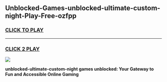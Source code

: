 
## Unblocked-Games-unblocked-ultimate-custom-night-Play-Free-ozfpp
<h3>
<a href="https://premium76.site?title=unblocked-ultimate-custom-night&ref=18A1">CLICK TO PLAY</a></h3>
<hr>

<h3>
<a href="https://premium76.site?title=unblocked-ultimate-custom-night&ref=18A1">CLICK 2 PLAY</a>
  
</h3>

<a href="https://premium76.site?title=unblocked-ultimate-custom-night&ref=18A1"><img src="https://clearcache.store/games.png"></a>


**unblocked-ultimate-custom-night games unblocked: Your Gateway to Fun and Accessible Online Gaming**
